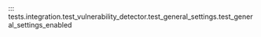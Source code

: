 ::: tests.integration.test_vulnerability_detector.test_general_settings.test_general_settings_enabled
